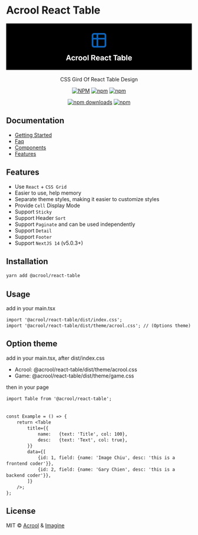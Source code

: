 # Acrool React Table

<a href="https://acrool-react-table.pages.dev/" title="Acrool React Table - CSS Gird Of React Table Design">
    <img src="https://raw.githubusercontent.com/acrool/acrool-react-table/main/example/public/og.webp" alt="Acrool React Table Logo"/>
</a>

<p align="center">
    CSS Gird Of React Table Design
</p>

<div align="center">

[![NPM](https://img.shields.io/npm/v/@acrool/react-table.svg?style=for-the-badge)](https://www.npmjs.com/package/@acrool/react-table)
[![npm](https://img.shields.io/bundlejs/size/@acrool/react-table?style=for-the-badge)](https://github.com/acrool/react-table/blob/main/LICENSE)
[![npm](https://img.shields.io/npm/l/@acrool/react-table?style=for-the-badge)](https://github.com/acrool/acrool-react-table/blob/main/LICENSE)

[![npm downloads](https://img.shields.io/npm/dm/@acrool/react-table.svg?style=for-the-badge)](https://www.npmjs.com/package/@acrool/react-table)
[![npm](https://img.shields.io/npm/dt/@acrool/react-table.svg?style=for-the-badge)](https://www.npmjs.com/package/@acrool/react-table)


</div>



## Documentation

- [Getting Started](https://acrool-react-table.pages.dev/docs/getting-started)
- [Faq](https://acrool-react-table.pages.dev/docs/category/faqs)
- [Components](https://acrool-react-table.pages.dev/docs/category/components)
- [Features](https://acrool-react-table.pages.dev/docs/category/features)


## Features

- Use `React` + `CSS Grid`
- Easier to use, help memory
- Separate theme styles, making it easier to customize styles
- Provide `Cell` Display Mode
- Support `Sticky`
- Support Header `Sort`
- Support `Paginate` and can be used independently
- Support `Detail`
- Support `Footer`
- Support `NextJS 14` (v5.0.3+)


## Installation

```bash
yarn add @acrool/react-table
```

## Usage

add in your main.tsx
```tsx
import '@acrool/react-table/dist/index.css';
import '@acrool/react-table/dist/theme/acrool.css'; // (Options theme) 
```

## Option theme

add in your main.tsx, after dist/index.css

- Acrool: @acrool/react-table/dist/theme/acrool.css
- Game: @acrool/react-table/dist/theme/game.css

then in your page
```tsx
import Table from '@acrool/react-table';


const Example = () => {
    return <Table
        title={{
            name:   {text: 'Title', col: 100},
            desc:   {text: 'Text', col: true},
        }}
        data={[
            {id: 1, field: {name: 'Image Chiu', desc: 'this is a frontend coder'}},
            {id: 2, field: {name: 'Gary Chien', desc: 'this is a backend coder'}},
        ]}
    />;
};
```


## License

MIT © [Acrool](https://github.com/acrool) & [Imagine](https://github.com/imagine10255)

